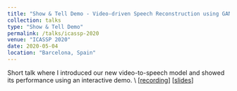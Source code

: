 ```yaml
---
title: "Show & Tell Demo - Video-driven Speech Reconstruction using GANs"
collection: talks
type: "Show & Tell Demo"
permalink: /talks/icassp-2020
venue: "ICASSP 2020"
date: 2020-05-04
location: "Barcelona, Spain"
---
```


Short talk where I introduced our new video-to-speech model and showed its performance using an interactive demo. \\
[[recording](https://drive.google.com/file/d/1TNmtu4A09v76QyFIcZ8ZI2rbsUmxi0sN/view?usp=sharing)] [[slides](https://docs.google.com/presentation/d/1O0r573lNmqnFr1Y6yUuiA8TM8hC6NVlvrxDbG-0sC0E/edit?usp=share_link)]
